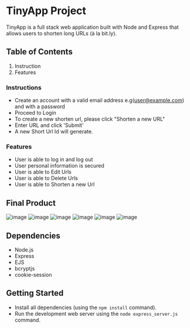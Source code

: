 # TinyApp Project

TinyApp is a full stack web application built with Node and Express that allows users to shorten long URLs (à la bit.ly).

## Table of Contents
1. Instruction
2. Features


###  **Instructions**

- Create an account with a valid email address e.g(user@example.com) and with a password
- Proceed to Login
- To create a new shorten url, please click "Shorten a new URL"
- Enter URL and click 'Submit'
- A new Short Url Id will generate.

### **Features**

- User is able to log in and log out
- User personal information is secured
- User is able to Edit Urls
- User is able to Delete Urls
- User is able to Shorten a new Url




## Final Product
![image](https://github.com/idil-m/tinyapp/assets/96976157/85c93c42-72bb-482f-ada1-a0e1e4fe7292)
![image](https://github.com/idil-m/tinyapp/assets/96976157/6d613884-e85b-4edf-b8d9-0f917a9e6a3a)
![image](https://github.com/idil-m/tinyapp/assets/96976157/211926f8-1a45-4254-b3f0-634de960b90f)
![image](https://github.com/idil-m/tinyapp/assets/96976157/4007b7bb-df51-4151-89ca-c37f14d3c420)
![image](https://github.com/idil-m/tinyapp/assets/96976157/da4079fc-4a5b-4419-9817-5ecccdb3a565)
![image](https://github.com/idil-m/tinyapp/assets/96976157/8d169a64-df98-4d47-bf48-bf531accadc4)






## Dependencies

- Node.js
- Express
- EJS
- bcryptjs
- cookie-session

## Getting Started

- Install all dependencies (using the `npm install` command).
- Run the development web server using the `node express_server.js` command.
